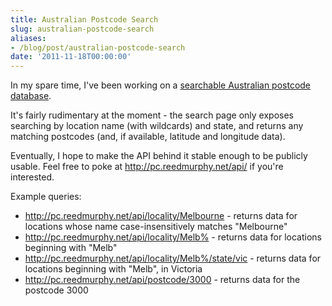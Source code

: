 ```yaml
---
title: Australian Postcode Search
slug: australian-postcode-search
aliases:
- /blog/post/australian-postcode-search
date: '2011-11-18T00:00:00'
---
```


In my spare time, I've been working on a <a href=http://pc.reedmurphy.net/>searchable Australian postcode database</a>.

It's fairly rudimentary at the moment - the search page only exposes searching by location name (with wildcards) and state, and returns any matching postcodes (and, if available, latitude and longitude data).

<!--more-->

Eventually, I hope to make the API behind it stable enough to be publicly usable. Feel free to poke at <a href=http://pc.reedmurphy.net/api/>http://pc.reedmurphy.net/api/</a> if you're interested.

<p>Example queries:
<ul>
<li><a href="http://pc.reedmurphy.net/api/locality/Melbourne">http://pc.reedmurphy.net/api/locality/Melbourne</a> - returns data for locations whose name case-insensitively matches "Melbourne"
<lI><a href="http://pc.reedmurphy.net/api/locality/Melb%25">http://pc.reedmurphy.net/api/locality/Melb%</a> - returns data for locations beginning with "Melb"
<lI><a href="http://pc.reedmurphy.net/api/locality/Melb%25/state/vic">http://pc.reedmurphy.net/api/locality/Melb%/state/vic</a> - returns data for locations beginning with "Melb", in Victoria
<li><a href="http://pc.reedmurphy.net/api/postcode/3000">http://pc.reedmurphy.net/api/postcode/3000</a> - returns data for the postcode 3000
</ul>
